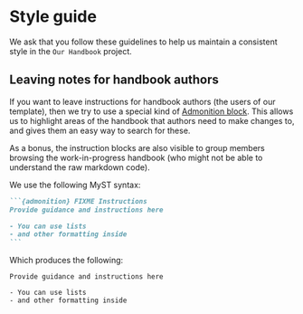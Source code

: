 # Style guide

We ask that you follow these guidelines to help us maintain a consistent style in the `Our Handbook` project.

## Leaving notes for handbook authors

If you want to leave instructions for handbook authors (the users of our template), then we try to use a special kind of [Admonition block](https://jupyterbook.org/content/content-blocks.html#notes-warnings-and-other-admonitions).
This allows us to highlight areas of the handbook that authors need to make changes to, and gives them an easy way to search for these.

As a bonus, the instruction blocks are also visible to group members browsing the work-in-progress handbook (who might not be able to understand the raw markdown code).

We use the following MyST syntax:

````md
```{admonition} FIXME Instructions
Provide guidance and instructions here

- You can use lists
- and other formatting inside
```
````

Which produces the following:

```{admonition} FIXME Instructions
Provide guidance and instructions here

- You can use lists
- and other formatting inside
```
